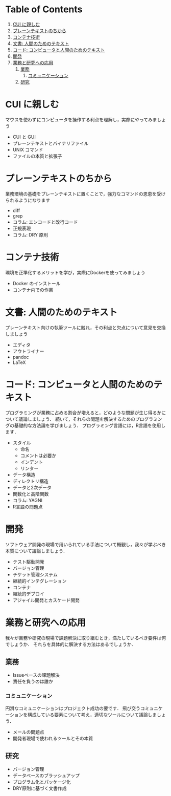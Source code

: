 
# Table of Contents

1.  [CUI に親しむ](#org83df41e)
2.  [プレーンテキストのちから](#orgd3d2adb)
3.  [コンテナ技術](#org6f66133)
4.  [文書: 人間のためのテキスト](#orgd14a5fe)
5.  [コード: コンピュータと人間のためのテキスト](#org43c7203)
6.  [開発](#orgaf590bb)
7.  [業務と研究への応用](#orgc059477)
    1.  [業務](#orgcb64250)
        1.  [コミュニケーション](#org78f0666)
    2.  [研究](#orgfc15c89)


<a id="org83df41e"></a>

# CUI に親しむ

マウスを使わずにコンピュータを操作する利点を理解し，実際にやってみましょう

-   CUI と GUI
-   プレーンテキストとバイナリファイル
-   UNIX コマンド
-   ファイルの本質と拡張子


<a id="orgd3d2adb"></a>

# プレーンテキストのちから

業務環境の基礎をプレーンテキストに置くことで，強力なコマンドの恩恵を受けられるようになります

-   diff
-   grep
-   コラム: エンコードと改行コード
-   正規表現
-   コラム: DRY 原則


<a id="org6f66133"></a>

# コンテナ技術

環境を正準化するメリットを学び，実際にDockerを使ってみましょう

-   Docker のインストール
-   コンテナ内での作業


<a id="orgd14a5fe"></a>

# 文書: 人間のためのテキスト

プレーンテキスト向けの執筆ツールに触れ，その利点と欠点について意見を交換しましょう

-   エディタ
-   アウトライナー
-   pandoc
-   LaTeX


<a id="org43c7203"></a>

# コード: コンピュータと人間のためのテキスト

プログラミングが業務に占める割合が増えると，どのような問題が生じ得るかについて議論しましょう．
続いて，それらの問題を解決するためのプログラミングの基礎的な方法論を学びましょう．
プログラミング言語には，R言語を使用します．

-   スタイル
    -   命名
    -   コメントは必要か
    -   インデント
    -   リンター
-   データ構造
-   ディレクトリ構造
-   データと2次データ
-   関数化と高階関数
-   コラム: YAGNI
-   R言語の問題点


<a id="orgaf590bb"></a>

# 開発

ソフトウェア開発の現場で用いられている手法について概観し，我々が学ぶべき本質について議論しましょう．

-   テスト駆動開発
-   バージョン管理
-   チケット管理システム
-   継続的インテグレーション
-   コンテナ
-   継続的デプロイ
-   アジャイル開発とカスケード開発


<a id="orgc059477"></a>

# 業務と研究への応用

我々が業務や研究の現場で課題解決に取り組むとき，満たしているべき要件は何でしょうか．
それらを具体的に解決する方法はあるでしょうか．


<a id="orgcb64250"></a>

## 業務

-   Issueベースの課題解決
-   責任を負うのは誰か


<a id="org78f0666"></a>

### コミュニケーション

円滑なコミュニケーションはプロジェクト成功の要です．
飛び交うコミュニケーションを構成している要素について考え，適切なツールについて議論しましょう．

-   メールの問題点
-   開発者現場で使われるツールとその本質


<a id="orgfc15c89"></a>

## 研究

-   バージョン管理
-   データベースのブラッシュアップ
-   プログラム化とパッケージ化
-   DRY原則に基づく文書作成

